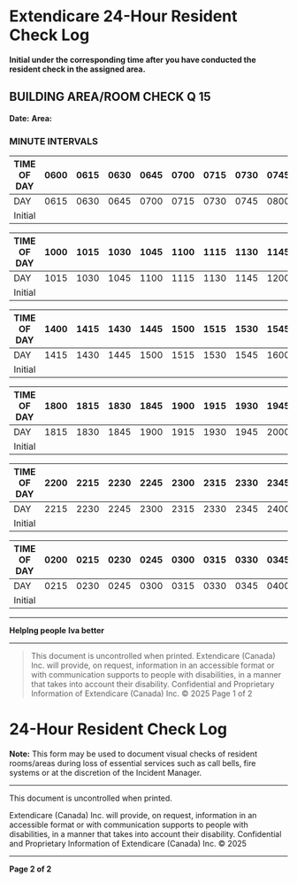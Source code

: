 # Extendicare 24-Hour Resident Check Log

**Initial under the corresponding time after you have conducted the resident check in the assigned area.**

## BUILDING AREA/ROOM CHECK Q 15

**Date:**
**Area:**

### MINUTE INTERVALS

| TIME OF DAY | 0600 | 0615 | 0630 | 0645 | 0700 | 0715 | 0730 | 0745 | 0800 | 0815 | 0830 | 0845 | 0900 | 0915 | 0930 | 0945 |
|--------------|------|------|------|------|------|------|------|------|------|------|------|------|------|------|------|------|
| DAY          | 0615 | 0630 | 0645 | 0700 | 0715 | 0730 | 0745 | 0800 | 0815 | 0830 | 0845 | 0900 | 0915 | 0930 | 0945 | 1000 |
| Initial      |      |      |      |      |      |      |      |      |      |      |      |      |      |      |      |      |

| TIME OF DAY | 1000 | 1015 | 1030 | 1045 | 1100 | 1115 | 1130 | 1145 | 1200 | 1215 | 1230 | 1245 | 1300 | 1315 | 1330 | 1345 |
|--------------|------|------|------|------|------|------|------|------|------|------|------|------|------|------|------|------|
| DAY          | 1015 | 1030 | 1045 | 1100 | 1115 | 1130 | 1145 | 1200 | 1215 | 1230 | 1245 | 1300 | 1315 | 1330 | 1345 | 1400 |
| Initial      |      |      |      |      |      |      |      |      |      |      |      |      |      |      |      |      |

| TIME OF DAY | 1400 | 1415 | 1430 | 1445 | 1500 | 1515 | 1530 | 1545 | 1600 | 1615 | 1630 | 1645 | 1700 | 1715 | 1730 | 1745 |
|--------------|------|------|------|------|------|------|------|------|------|------|------|------|------|------|------|------|
| DAY          | 1415 | 1430 | 1445 | 1500 | 1515 | 1530 | 1545 | 1600 | 1615 | 1630 | 1645 | 1700 | 1715 | 1730 | 1745 | 1800 |
| Initial      |      |      |      |      |      |      |      |      |      |      |      |      |      |      |      |      |

| TIME OF DAY | 1800 | 1815 | 1830 | 1845 | 1900 | 1915 | 1930 | 1945 | 2000 | 2015 | 2030 | 2045 | 2100 | 2115 | 2130 | 2145 |
|--------------|------|------|------|------|------|------|------|------|------|------|------|------|------|------|------|------|
| DAY          | 1815 | 1830 | 1845 | 1900 | 1915 | 1930 | 1945 | 2000 | 2015 | 2030 | 2045 | 2100 | 2115 | 2130 | 2145 | 2200 |
| Initial      |      |      |      |      |      |      |      |      |      |      |      |      |      |      |      |      |

| TIME OF DAY | 2200 | 2215 | 2230 | 2245 | 2300 | 2315 | 2330 | 2345 | 0000 | 0015 | 0030 | 0045 | 0100 | 0115 | 0130 | 0145 |
|--------------|------|------|------|------|------|------|------|------|------|------|------|------|------|------|------|------|
| DAY          | 2215 | 2230 | 2245 | 2300 | 2315 | 2330 | 2345 | 2400 | 0015 | 0030 | 0045 | 0100 | 0115 | 0130 | 0145 | 0200 |
| Initial      |      |      |      |      |      |      |      |      |      |      |      |      |      |      |      |      |

| TIME OF DAY | 0200 | 0215 | 0230 | 0245 | 0300 | 0315 | 0330 | 0345 | 0400 | 0415 | 0430 | 0445 | 0500 | 0515 | 0530 | 0545 |
|--------------|------|------|------|------|------|------|------|------|------|------|------|------|------|------|------|------|
| DAY          | 0215 | 0230 | 0245 | 0300 | 0315 | 0330 | 0345 | 0400 | 0415 | 0430 | 0445 | 0500 | 0515 | 0530 | 0545 | 0600 |
| Initial      |      |      |      |      |      |      |      |      |      |      |      |      |      |      |      |      |

----

**Helplng people**
**Iva better**

----

> This document is uncontrolled when printed.
> Extendicare (Canada) Inc. will provide, on request, information in an accessible format or with communication supports to people with disabilities, in a manner that takes into account their disability. Confidential and Proprietary Information of Extendicare (Canada) Inc. © 2025
> Page 1 of 2

# 24-Hour Resident Check Log

**Note:** This form may be used to document visual checks of resident rooms/areas during loss of essential services such as call bells, fire systems or at the discretion of the Incident Manager.

----

This document is uncontrolled when printed.

Extendicare (Canada) Inc. will provide, on request, information in an accessible format or with communication supports to people with disabilities, in a manner that takes into account their disability. Confidential and Proprietary Information of Extendicare (Canada) Inc. © 2025

----

**Page 2 of 2**